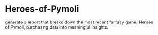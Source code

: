 # Heroes-of-Pymoli
generate a report that breaks down the most recent fantasy game, Heroes of Pymoli, purchasing data into meaningful insights.

